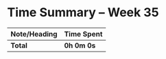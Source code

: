 # Time Summary – Week 35

| Note/Heading | Time Spent |
|--------------|------------|
| **Total** | **0h 0m 0s** |

